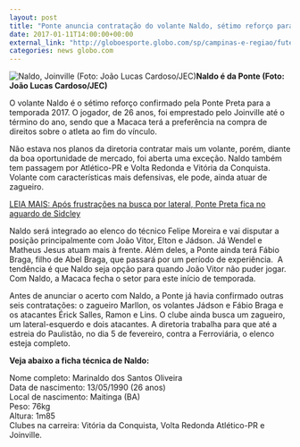```yaml
---
layout: post
title: "Ponte anuncia contratação do volante Naldo, sétimo reforço para temporada "
date: 2017-01-11T14:00:00+00:00
external_link: "http://globoesporte.globo.com/sp/campinas-e-regiao/futebol/times/ponte-preta/noticia/2017/01/ponte-anuncia-contratacao-do-volante-naldo-setimo-reforco-para-temporada.html"
categories: news globo.com
---
```

 ![Naldo, Joinville (Foto: João Lucas Cardoso/JEC)](http://s2.glbimg.com/jq7Qal4RJoJkxfW8_NmHqdHHFMA=/0x0:1601x1334/300x250/s.glbimg.com/es/ge/f/original/2016/11/01/14853231_1284464604939234_4088170692026472837_o.jpg "Naldo, Joinville (Foto: João Lucas Cardoso/JEC)")**Naldo é da Ponte (Foto: João Lucas Cardoso/JEC)**

O volante Naldo é o sétimo reforço confirmado pela Ponte Preta para a temporada 2017. O jogador, de 26 anos, foi emprestado pelo Joinville até o término do ano, sendo que a Macaca terá a preferência na compra de direitos sobre o atleta ao fim do vínculo.

Não estava nos planos da diretoria contratar mais um volante, porém, diante da boa oportunidade de mercado, foi aberta uma exceção. Naldo também tem passagem por Atlético-PR e Volta Redonda e Vitória da Conquista. Volante com características mais defensivas, ele pode, ainda atuar de zagueiro.&nbsp;

[LEIA MAIS: Após frustrações na busca por lateral, Ponte Preta fica no aguardo de Sidcley](http://globoesporte.globo.com/sp/campinas-e-regiao/futebol/times/ponte-preta/noticia/2017/01/apos-frustracoes-na-busca-por-lateral-ponte-preta-fica-no-aguardo-de-sidcley.html)  
  
Naldo será integrado ao elenco do técnico Felipe Moreira e vai disputar a posição principalmente com João Vitor, Elton e Jádson. Já Wendel e Matheus Jesus atuam mais à frente. Além deles, a Ponte ainda terá Fábio Braga, filho de Abel Braga, que passará por um período de experiência. &nbsp;A tendência é que Naldo seja opção para quando João Vitor não puder jogar. Com Naldo, a Macaca fecha o setor para este início de temporada.

Antes de anunciar o acerto com Naldo, a Ponte já havia confirmado outras seis contratações: o zagueiro Marllon, os volantes Jádson e Fábio Braga e os atacantes Érick Salles, Ramon e Lins. O clube ainda busca um zagueiro, um lateral-esquerdo e dois atacantes. A diretoria trabalha para que até a estreia do Paulistão, no dia 5 de fevereiro, contra a Ferroviária, o elenco esteja completo.

**Veja abaixo a ficha técnica de Naldo:**  
  
Nome completo: Marinaldo dos Santos Oliveira  
Data de nascimento: 13/05/1990 (26 anos)  
Local de nascimento: Maitinga (BA)  
Peso: 76kg  
Altura: 1m85  
Clubes na carreira: Vitória da Conquista, Volta Redonda Atlético-PR e Joinville.

